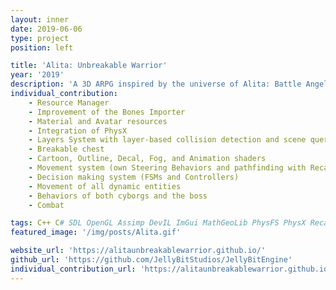 ```yaml
---
layout: inner
date: 2019-06-06
type: project
position: left

title: 'Alita: Unbreakable Warrior'
year: '2019'
description: 'A 3D ARPG inspired by the universe of Alita: Battle Angel. We made the game in our own engine, JellyBit Engine, which we built on top of Neko Engine. The game is in C#, while the engine is in C++. We were a team of 18 people, the whole class.'
individual_contribution:
    - Resource Manager   
    - Improvement of the Bones Importer
    - Material and Avatar resources
    - Integration of PhysX
    - Layers System with layer-based collision detection and scene queries 
    - Breakable chest
    - Cartoon, Outline, Decal, Fog, and Animation shaders
    - Movement system (own Steering Behaviors and pathfinding with Recast)
    - Decision making system (FSMs and Controllers)
    - Movement of all dynamic entities
    - Behaviors of both cyborgs and the boss
    - Combat

tags: C++ C# SDL OpenGL Assimp DevIL ImGui MathGeoLib PhysFS PhysX Recast
featured_image: '/img/posts/Alita.gif'

website_url: 'https://alitaunbreakablewarrior.github.io/'
github_url: 'https://github.com/JellyBitStudios/JellyBitEngine'
individual_contribution_url: 'https://alitaunbreakablewarrior.github.io/sandra_alvarez.html'
---
```

